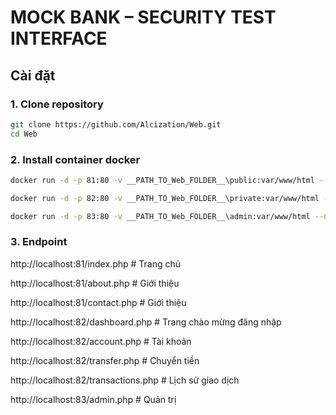 # MOCK BANK – SECURITY TEST INTERFACE

## Cài đặt

### 1. Clone repository
```bash
git clone https://github.com/Alcization/Web.git
cd Web

```
### 2. Install container docker
```bash
docker run -d -p 81:80 -v __PATH_TO_Web_FOLDER__\public:var/www/html --name php-public php:apache

docker run -d -p 82:80 -v __PATH_TO_Web_FOLDER__\private:var/www/html --name php-private php:apache

docker run -d -p 83:80 -v __PATH_TO_Web_FOLDER__\admin:var/www/html --name php-admin php:apache

```

### 3. Endpoint
http://localhost:81/index.php           # Trang chủ

http://localhost:81/about.php           # Giới thiệu

http://localhost:81/contact.php         # Giới thiệu

http://localhost:82/dashboard.php       # Trang chào mừng đăng nhập

http://localhost:82/account.php         # Tài khoản

http://localhost:82/transfer.php        # Chuyển tiền

http://localhost:82/transactions.php    # Lịch sử giao dịch

http://localhost:83/admin.php           # Quản trị
